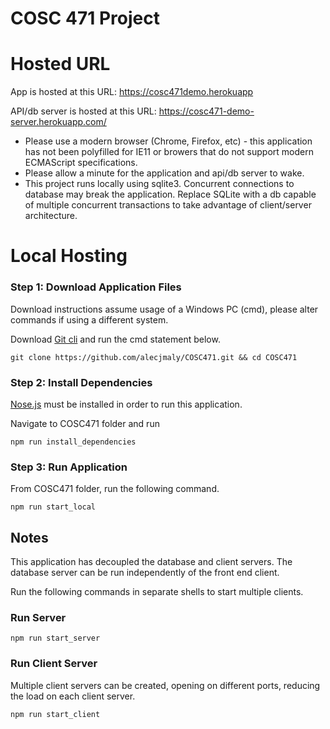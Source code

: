 # COSC 471 Project

# Hosted URL

App is hosted at this URL: https://cosc471demo.herokuapp

API/db server is hosted at this URL: https://cosc471-demo-server.herokuapp.com/

* Please use a modern browser (Chrome, Firefox, etc) - this application has not been polyfilled for IE11 or browers that do not support modern ECMAScript specifications.
* Please allow a minute for the application and api/db server to wake.
* This project runs locally using sqlite3. Concurrent connections to database may break the application. Replace SQLite with a db capable of multiple concurrent transactions to take advantage of client/server architecture. 


# Local Hosting
### Step 1: Download Application Files

Download instructions assume usage of a Windows PC (cmd), please alter commands if using a different system.

Download [Git cli](https://git-scm.com/downloads) and run the cmd statement below.

```
git clone https://github.com/alecjmaly/COSC471.git && cd COSC471
```

### Step 2: Install Dependencies

[Nose.js](https://nodejs.org/en/download/) must be installed  in order to run this application.

Navigate to COSC471 folder and run 

```
npm run install_dependencies
```

### Step 3: Run Application

From COSC471 folder, run the following command.

```
npm run start_local
```

## Notes
This application has decoupled the database and client servers. The database server can be run independently of the front end client. 

Run the following commands in separate shells to start multiple clients.
### Run Server

```
npm run start_server
```

### Run Client Server

Multiple client servers can be created, opening on different ports, reducing the load on each client server. 
```
npm run start_client
```
